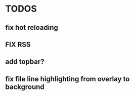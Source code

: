 # TODOS

## fix hot reloading

## FIX RSS

## add topbar?

## fix file line highlighting from overlay to background